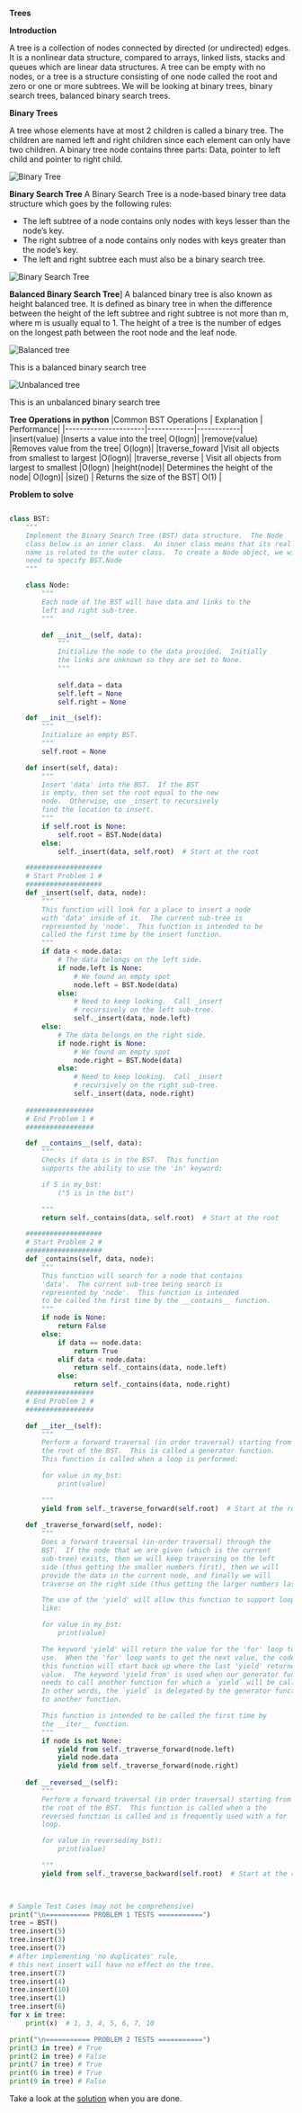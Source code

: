 **Trees**

**Introduction**

A tree is a collection of nodes connected by directed (or undirected) edges. It is a nonlinear data structure, compared to arrays, linked lists, stacks and queues which are linear data structures. A tree can be empty with no nodes, or a tree is a structure consisting of one node called the root and zero or one or more subtrees.
We will be looking at binary trees, binary search trees, balanced binary search trees.

**Binary Trees** 

A tree whose elements have at most 2 children is called a binary tree. The children are named left and right children since each element can only have two children. A binary tree node contains three parts: Data, pointer to left child and pointer to right child.

![Binary Tree](binarytree.JPG)

**Binary Search Tree**
A Binary Search Tree is a node-based binary tree data structure which goes by the following rules:

- The left subtree of a node contains only nodes with keys lesser than the node’s key.
- The right subtree of a node contains only nodes with keys greater than the node’s key.
- The left and right subtree each must also be a binary search tree.

![Binary Search Tree](bst.png)

**Balanced Binary Search Tree**]
A balanced binary tree is also known as height balanced tree. It is defined as binary tree in when the difference between the height of the left subtree and right subtree is not more than m, where m is usually equal to 1. The height of a tree is the number of edges on the longest path between the root node and the leaf node.

![Balanced tree](balancedbinary.JPG)

This is a balanced binary search tree

![Unbalanced tree](unbalanced.JPG)

This is an unbalanced binary search tree

**Tree Operations in python**
|Common BST Operations | Explanation | Performance|
|----------------------|-------------|------------|
|insert(value) |Inserts a value into the tree| O(logn)|
|remove(value) |Removes value from the tree| O(logn)|
|traverse_foward |Visit all objects from smallest to largest |O(logn)|
|traverse_reverse | Visit all objects from largest to smallest |O(logn)
|height(node)| Determines the height of the node| O(logn)|
|size() | Returns the size of the BST| O(1) |

**Problem to solve**
```python

class BST:
    """
    Implement the Binary Search Tree (BST) data structure.  The Node 
    class below is an inner class.  An inner class means that its real 
    name is related to the outer class.  To create a Node object, we will 
    need to specify BST.Node
    """

    class Node:
        """
        Each node of the BST will have data and links to the 
        left and right sub-tree. 
        """

        def __init__(self, data):
            """ 
            Initialize the node to the data provided.  Initially
            the links are unknown so they are set to None.
            """
       
            self.data = data
            self.left = None
            self.right = None

    def __init__(self):
        """
        Initialize an empty BST.
        """
        self.root = None

    def insert(self, data):
        """
        Insert 'data' into the BST.  If the BST
        is empty, then set the root equal to the new 
        node.  Otherwise, use _insert to recursively
        find the location to insert.
        """
        if self.root is None:
            self.root = BST.Node(data)
        else:
            self._insert(data, self.root)  # Start at the root

    ###################
    # Start Problem 1 #
    ###################
    def _insert(self, data, node):
        """
        This function will look for a place to insert a node
        with 'data' inside of it.  The current sub-tree is
        represented by 'node'.  This function is intended to be
        called the first time by the insert function.
        """
        if data < node.data:
            # The data belongs on the left side.
            if node.left is None:
                # We found an empty spot
                node.left = BST.Node(data)
            else:
                # Need to keep looking.  Call _insert
                # recursively on the left sub-tree.
                self._insert(data, node.left)
        else:
            # The data belongs on the right side.
            if node.right is None:
                # We found an empty spot
                node.right = BST.Node(data)
            else:
                # Need to keep looking.  Call _insert
                # recursively on the right sub-tree.
                self._insert(data, node.right)
    
    #################
    # End Problem 1 #
    #################

    def __contains__(self, data):
        """ 
        Checks if data is in the BST.  This function
        supports the ability to use the 'in' keyword:

        if 5 in my_bst:
            ("5 is in the bst")

        """
        return self._contains(data, self.root)  # Start at the root

    ###################
    # Start Problem 2 #
    ###################
    def _contains(self, data, node):
        """
        This function will search for a node that contains
        'data'.  The current sub-tree being search is 
        represented by 'node'.  This function is intended
        to be called the first time by the __contains__ function.
        """
        if node is None:
            return False
        else:
            if data == node.data:
                return True
            elif data < node.data:
                return self._contains(data, node.left)
            else:
                return self._contains(data, node.right)
    #################
    # End Problem 2 #
    #################

    def __iter__(self):
        """
        Perform a forward traversal (in order traversal) starting from 
        the root of the BST.  This is called a generator function.
        This function is called when a loop is performed:

        for value in my_bst:
            print(value)

        """
        yield from self._traverse_forward(self.root)  # Start at the root
        
    def _traverse_forward(self, node):
        """
        Does a forward traversal (in-order traversal) through the 
        BST.  If the node that we are given (which is the current
        sub-tree) exists, then we will keep traversing on the left
        side (thus getting the smaller numbers first), then we will 
        provide the data in the current node, and finally we will 
        traverse on the right side (thus getting the larger numbers last).

        The use of the 'yield' will allow this function to support loops
        like:

        for value in my_bst:
            print(value)

        The keyword 'yield' will return the value for the 'for' loop to
        use.  When the 'for' loop wants to get the next value, the code in
        this function will start back up where the last 'yield' returned a 
        value.  The keyword 'yield from' is used when our generator function
        needs to call another function for which a `yield` will be called.  
        In other words, the `yield` is delegated by the generator function
        to another function.

        This function is intended to be called the first time by 
        the __iter__ function.
        """
        if node is not None:
            yield from self._traverse_forward(node.left)
            yield node.data
            yield from self._traverse_forward(node.right)
        
    def __reversed__(self):
        """
        Perform a forward traversal (in order traversal) starting from 
        the root of the BST.  This function is called when a the 
        reversed function is called and is frequently used with a for
        loop.

        for value in reversed(my_bst):
            print(value)

        """        
        yield from self._traverse_backward(self.root)  # Start at the root

    

# Sample Test Cases (may not be comprehensive) 
print("\n=========== PROBLEM 1 TESTS ===========")
tree = BST()
tree.insert(5)
tree.insert(3)
tree.insert(7)
# After implementing 'no duplicates' rule,
# this next insert will have no effect on the tree.
tree.insert(7)  
tree.insert(4)
tree.insert(10)
tree.insert(1)
tree.insert(6)
for x in tree:
    print(x)  # 1, 3, 4, 5, 6, 7, 10

print("\n=========== PROBLEM 2 TESTS ===========")
print(3 in tree) # True
print(2 in tree) # False
print(7 in tree) # True
print(6 in tree) # True
print(9 in tree) # False

```

Take a look at the [solution](treessolution.py) when you are done.


